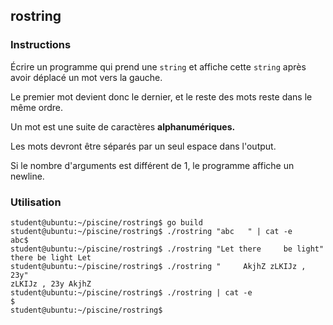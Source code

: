 ## rostring

### Instructions

Écrire un programme qui prend une `string` et affiche cette `string` après avoir déplacé un mot vers la gauche.

Le premier mot devient donc le dernier, et le reste des mots reste dans le même ordre.

Un mot est une suite de caractères **alphanumériques.**

Les mots devront être séparés par un seul espace dans l'output.

Si le nombre d'arguments est différent de 1, le programme affiche un newline.

### Utilisation

```console
student@ubuntu:~/piscine/rostring$ go build
student@ubuntu:~/piscine/rostring$ ./rostring "abc   " | cat -e
abc$
student@ubuntu:~/piscine/rostring$ ./rostring "Let there     be light"
there be light Let
student@ubuntu:~/piscine/rostring$ ./rostring "     AkjhZ zLKIJz , 23y"
zLKIJz , 23y AkjhZ
student@ubuntu:~/piscine/rostring$ ./rostring | cat -e
$
student@ubuntu:~/piscine/rostring$
```
